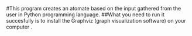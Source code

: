 #This program creates an atomate based on the input gathered from the user in Python programming language.
##What you need to run it succesfully is to install the Graphviz (graph visualization software) on your computer .